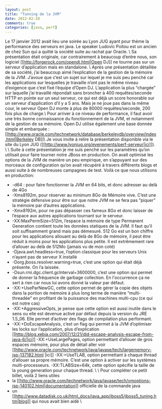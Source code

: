 ```yaml
---
layout: post
title: "Tunning de la JVM"
date: 2012-02-20
comments: true
categories: [java, perf]
---
```


Le 17 janvier 2012 avait lieu une soirée au Lyon JUG ayant pour thème la performance des serveurs en java. Le speaker Ludovic Poitou est un ancien de chez Sun qui a quitté la société suite au rachat par Oracle. \\
Sa présentation était originale, car contrairement à beaucoup d’entre nous, son logiciel [[http://forgerock.com/opendj.html|Open DJ]] ne tourne pas sur un serveur d’application mais en standalone. \\
Après une présentation détaillée de sa société, j’ai beaucoup aimé l’explication de la gestion de la mémoire de la JVM. J’avoue que c’est un sujet sur lequel je me suis peu penché car les applications sur lesquelles je travaille n’ont pas le même niveau d’exigence que c’est fixé l’équipe d’Open DJ. L’application la plus “chargée” sur laquelle j’ai travaillé répondait sans broncher à 400 requêtes/seconde HTTP en pointe sur un seul serveur, ce qui est déjà un score honorable sur un serveur d’application d’il y a 5 ans. Mais je ne joue pas dans la même cour, le serveur Open DJ monte à plus de 80000 requêtes/seconde, 200 fois plus de charge.\\
Pour arriver à ce niveau de performance, il faut avoir une très bonne connaissance du fonctionnement de la JVM, et notamment de la gestion de sa mémoire. Open DJ utilise également une base donnée simple et embarquée : [[http://www.oracle.com/technetwork/database/berkeleydb/overview/index.html|Berkeley DB]]\\
Je vous invite à relire la présentation disponible via le site du Lyon JUG ([[http://www.lyonjug.org/evenements/perf-serveur|ici]]).
\\ \\
Suite à cette présentation je me suis penché sur les paramètres qu’on utilisait pour faire tourner notre JBoss en production. On avait optimisé les options de la JVM de manière un peu empirique, en s’appuyant sur des morceaux de configuration qu’on avait récupéré à travers différents blogs et aussi suite à de nombreuses campagnes de test.
Voilà ce que nous utilisons en production:
* -d64 : pour faire fonctionner la JVM en 64 bits, et donc adresser au delà de 4Go
* -Xms8192m, pour réserver au minimum 8Go de Mémoire vive. C’est une stratégie défensive pour être sur que notre JVM ne se fera pas “piquer” la mémoire par d’autres applications.
* -Xmx8192m, pour ne pas dépasser ces fameux 8Go et donc laisser de l’espace aux autres applications tournant sur le serveur.
* -XX:MaxPermSize=512m, l’espace la mémoire de type Permanent Generation contient toute les données statiques de la JVM. Il faut qu’il soit suffisamment grand mais pas démesuré. 512 Go est un bon chiffre pour les applications allouant au delà de 8Go de mémoire, il peut être réduit à moins pour les applications plus petite. Il est extrêmement rare d’allouer au delà de 512Mo (jamais vu de mon coté)
* -Djava.awt.headless=true, l’option classique pour les serveurs Unix n’ayant pas de serveur X installé
* -Dorg.jboss.resolver.warning=true, c’est une option qui était déjà présente. On l’a laissée.
* -Dsun.rmi.dgc.client.gcInterval=3600000, c’est une option qui permet de donner la fréquence de garbage collection. En l'occurrence ça ne sert à rien car nous lui avons donné la valeur par défaut.
* -XX:+UseParNewGC, cette option permet de gérer la copie des objets dans la portion de mémoire à plus long terme de manière “multi-threadée” en profitant de la puissance des machines multi-cpu (ce qui est notre cas)
* -XX:+AggressiveOpts, je pense que cette option est aussi inutile dans le sens ou elle est devenue activé par défaut depuis la version du JRE 1.5_06. Elle permet d’activer des flags de compilation plus performant.
* -XX:+DoEscapeAnalysis, c’est un flag qui permet à la JVM d’optimiser les locks sur l’application, plus d’explication [[http://blog.xebia.com/2007/12/21/did-escape-analysis-escape-from-java-6/|ici]]
-XX:+UseLargePages, option permettant d’allouer de gros espaces mémoire, pour plus de détail aller voir [[http://www.oracle.com/technetwork/java/javase/tech/largememory-jsp-137182.html
|ici]]
-XX:+UseTLAB, option permettant à chaque thread d’allouer sa propre mémoire. C’est une option à activer sur les systèmes multi-processeurs.
-XX:TLABSize=64k, cette option spécifie la taille de la young generation pour chaque thread.
\\ \\
Pour compléter ce petit billet, voilà 2 liens utiles
* la [[http://www.oracle.com/technetwork/java/javase/tech/vmoptions-jsp-140102.html|documentation]] officielle de la commande java
* un [[http://www.datadisk.co.uk/html_docs/java_app/jboss5/jboss5_tuning.htm|blog]] qui nous avait bien aidé
\\